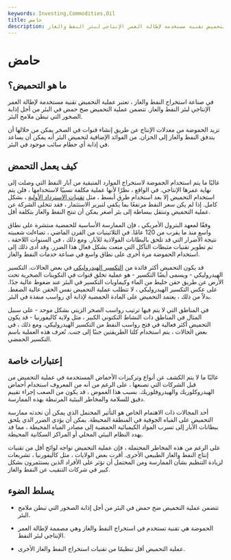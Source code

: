 ```yaml
---
keywords: Investing,Commodities,Oil
title: حامض
description: في صناعة استخراج النفط والغاز ، تعتبر عملية التحميض تقنية مستخدمة لإطالة العمر الإنتاجي لبئر النفط والغاز.
---
```


# حامض
## ما هو التحميض؟

في صناعة استخراج النفط والغاز ، تعتبر عملية التحميض تقنية مستخدمة لإطالة العمر الإنتاجي لبئر النفط والغاز. تتضمن عملية التحميض ضخ حمض في البئر من أجل إذابة الصخور التي تبطن ملامح البئر.

تزيد الحموضة من معدلات الإنتاج عن طريق إنشاء قنوات في الصخر يمكن من خلالها أن يتدفق النفط والغاز إلى الخزان. من الفوائد الإضافية لتحميض البئر أنه يمكن أن يساعد في إذابة أي حطام سائب موجود في البئر.

## كيف يعمل التحمض

غالبًا ما يتم استخدام الحموضة لاستخراج الموارد المتبقية من آبار النفط التي وصلت إلى نهاية عمرها الإنتاجي. في الواقع ، نظرًا لأنها عملية مكلفة نسبيًا لاستخدامها ، فلن يتم استخدام التحميض إلا بعد استخدام طرق أبسط ، مثل [تقنيات الاسترداد الأولية](/primary-recovery) ، بشكل كامل. إذا لم يكن سعر النفط مرتفعًا بما يكفي لتبرير الاستثمار ، فقد تتخلى الشركة عن عملية التحميض وتنتقل ببساطة إلى بئر أصغر يمكن أن تنتج النفط والغاز بتكلفة أقل.

وفقًا لمعهد البترول الأمريكي ، فإن الممارسة الأساسية للحمضية منتشرة على نطاق واسع منذ ما يقرب من 120 عامًا. في الثلاثينيات من القرن الماضي ، تضاءلت شعبيته نتيجة الأضرار التي قد تلحق بالبطانات الفولاذية للآبار. ومع ذلك ، في السنوات اللاحقة ، تم تطوير تقنيات مثبطات التآكل التي منعت بشكل فعال هذا الضرر. وقد أدى ذلك إلى استخدام الحموضة مرة أخرى على نطاق واسع في صناعة خدمات النفط والغاز.

قد يكون التحميض أكثر فائدة من [التكسير الهيدروليكي](/hydraulic-fracturing) في بعض الحالات. التكسير الهيدروليكي - ويسمى أيضًا التكسير - هو عملية تخلق قنوات في التكوينات الصخرية تحت الأرض عن طريق حقن خليط من الماء وكيماويات التكسير في البئر عند ضغوط عالية جدًا. على عكس التكسير الهيدروليكي ، لا تتطلب عملية التحميض نفس الحقن عالية الضغط. بدلاً من ذلك ، يعتمد التحميض على المادة الحمضية لإذابة أي رواسب منفذة في البئر.

في المناطق التي لا يتم فيها ترتيب رواسب الصخر الزيتي بشكل موحد - على سبيل المثال في المناطق ذات النشاط التكتوني الكبير ، مثل ولاية كاليفورنيا - قد يكون التحميض أكثر فعالية في فتح رواسب النفط من التكسير الهيدروليكي. ومع ذلك ، في بعض الحالات ، يتم استخدام كلتا الطريقتين جنبًا إلى جنب. تُعرف هذه العملية باسم التكسير الحمضي.

## إعتبارات خاصة

غالبًا ما لا يتم الكشف عن أنواع وتركيزات الأحماض المستخدمة في عملية التحميض من قبل الشركات التي تصنعها ، على الرغم من أنه من المعروف استخدام أحماض الهيدروكلوريك والهيدروفلوريك. بسبب هذا الغموض ، قد يكون من الصعب إجراء تقييم دقيق للسلامة والمخاطر البيئية المرتبطة بهذه الممارسة.

أحد المجالات ذات الاهتمام الخاص هو التأثير المحتمل الذي يمكن أن تحدثه ممارسة التحميض على المياه الجوفية في المنطقة المحيطة. يمكن أن يؤدي الضرر الذي يلحق ببطانات الآبار إلى تسرب المواد الكيميائية الحمضية إلى مصادر المياه المحيطة ، مما قد يهدد النظام البيئي المحلي أو المراكز السكانية المحيطة.

على الرغم من هذه المخاطر المحتملة ، فإن عملية التحميض تواجه لوائح أقل من تقنيات إنتاج النفط والغاز الطبيعي الأخرى. أقرت بعض الولايات ، مثل كاليفورنيا ، تشريعات لزيادة التنظيم بشأن الممارسة ومن المحتمل أن تؤثر على الأفراد الذين يستثمرون بشكل كبير في شركات التنقيب عن النفط والغاز.

## يسلط الضوء

- تتضمن عملية التحميض ضخ حمض في البئر من أجل إذابة الصخور التي تبطن ملامح البئر.

- الحموضة هي تقنية تستخدم في استخراج النفط والغاز وهي مصممة لإطالة العمر الإنتاجي لبئر النفط.

- عملية التحميض أقل تنظيمًا من تقنيات استخراج النفط والغاز الأخرى.

